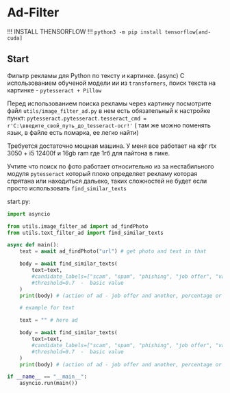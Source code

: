# Ad-Filter

!!! INSTALL THENSORFLOW !!!
``` python3 -m pip install tensorflow[and-cuda] ```
## Start
Фильтр рекламы для Python по тексту и картинке. (async)
C использованием обученой модели ии из ```transformers```, поиск текста на картинке  - ```pytesseract + Pillow```

Перед использованием поиска рекламы через картинку посмотрите файл ```utils/image_filter_ad.py``` в нем есть обязательный к настройке пункт:
``` pytesseract.pytesseract.tesseract_cmd = r'C:\введите_свой_путь_до_tesseract-ocr!' ``` ( там же можно поменять язык, в файле есть помарка, ее легко найти)

Требуется достаточно мощная машина. У меня все работает на кфг rtx 3050 + i5 12400f и 16gb ram где 1гб для пайтона в пике.

Учтите что поиск по фото работает относительно из за нестабильного модуля ```pytesseract``` который плохо определяет рекламу которая спрятана или находиться дальеко, таких сложностей не будет если просто использовать ```find_similar_texts```

start.py:
```python
import asyncio

from utils.image_filter_ad import ad_findPhoto
from utils.text_filter_ad import find_similar_texts

async def main():
    text = await ad_findPhoto("url") # get photo and text in that

    body = await find_similar_texts(
        text=text,
        #candidate_labels=["scam", "spam", "phishing", "job offer", "vacancy"]  -  basic array of labels, find by ai
        #threshold=0.7  -  basic value
    )
    print(body) # (action of ad - job offer and another, percentage or chance - max 1, min 0.7 (theshold in find_similar_texts) )

    # example for text

    text = "" # here ad

    body = await find_similar_texts(
        text=text,
        #candidate_labels=["scam", "spam", "phishing", "job offer", "vacancy"]  -  basic array of labels, find by ai
        #threshold=0.7  -  basic value
    )
    print(body) # (action of ad - job offer and another, percentage or chance - max 1, min 0.7 (theshold in find_similar_texts) )

if __name__ == "__main__":
    asyncio.run(main())
```
